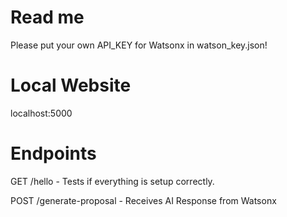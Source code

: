 # Read me

Please put your own API_KEY for Watsonx in watson_key.json!

# Local Website

localhost:5000

# Endpoints

GET /hello - Tests if everything is setup correctly.

POST /generate-proposal - Receives AI Response from Watsonx
